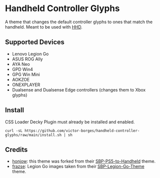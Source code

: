 
# Handheld Controller Glyphs

A theme that changes the default controller glyphs to ones that match the handheld.
Meant to be used with [HHD](https://github.com/antheas/hhd).

## Supported Devices

 - Lenovo Legion Go
 - ASUS ROG Ally
 - AYA Neo
 - GPD Win4
 - GPG Win Mini
 - AOKZOE
 - ONEXPLAYER
 - Dualsense and Dualsense Edge controllers (changes them to Xbox glyphs)

## Install

CSS Loader Decky Plugin must already be installed and enabled.

```
curl -sL https://github.com/victor-borges/handheld-controller-glyphs/raw/main/install.sh | sh
```

## Credits

 - [honjow](https://github.com/honjow): this theme was forked from their [SBP-PS5-to-Handheld](https://github.com/honjow/SBP-PS5-to-Handheld) theme.
 - [frazse](https://github.com/frazse): Legion Go images taken from their [SBP-Legion-Go-Theme](https://github.com/frazse/SBP-Legion-Go-Theme) theme.
